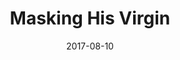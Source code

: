 ---
title: Masking His Virgin
featuredImage: ./masking-virgin.jpg
amazonLink: https://www.amazon.com/Masking-Virgin-Club-Lush-Book-ebook/dp/B07T2CNL8X/
date: 2017-08-10
---